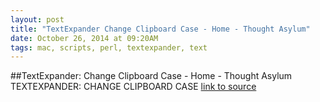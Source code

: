 ```yaml
---
layout: post
title: "TextExpander Change Clipboard Case - Home - Thought Asylum"
date: October 26, 2014 at 09:20AM
tags: mac, scripts, perl, textexpander, text
---
```

##TextExpander: Change Clipboard Case - Home - Thought Asylum
TEXTEXPANDER: CHANGE CLIPBOARD CASE
[link to source](http://ift.tt/AdrMkB) 
